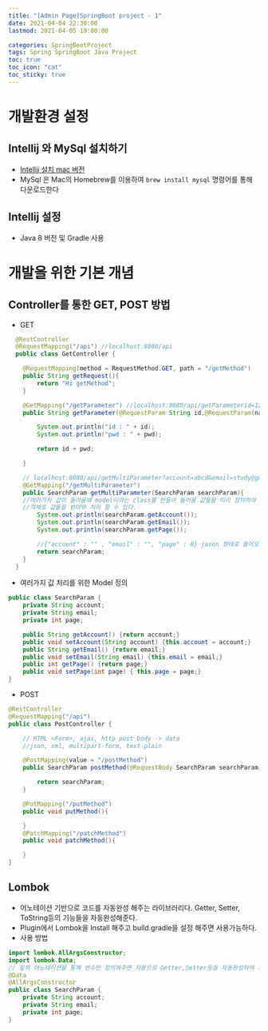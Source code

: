 ```yaml
---
title: "[Admin Page]SpringBoot project - 1"
date: 2021-04-04 22:30:00
lastmod: 2021-04-05 19:00:00

categories: SpringBootProject
tags: Spring SpringBoot Java Project
toc: true
toc_icon: "cat"
toc_sticky: true
---
```


# 개발환경 설정

## Intellij 와 MySql 설치하기

  - [Intellij 설치 mac 버전](https://www.jetbrains.com/idea/download/#section=mac)
  - MySql 은 Mac의 Homebrew를 이용하여 `brew install mysql` 명령어를 통해 다운로드한다

## Intellij 설정
  - Java 8 버전 및 Gradle 사용

# 개발을 위한 기본 개념

## Controller를 통한 GET, POST 방법
- GET

```java
  @RestController
  @RequestMapping("/api") //localhost:8080/api
  public class GetController {

    @RequestMapping(method = RequestMethod.GET, path = "/getMethod") 		  	   			//localhost:8080/api/getMethod
    public String getRequest(){
        return "Hi getMethod";
    }

  	@GetMapping("/getParameter") //localhost:8080/api/getParameterid=1234&password=abcd
    public String getParameter(@RequestParam String id,@RequestParam(name = "password") 	String pwd){ //name을 이용하여 들어올 값의 변수를 지정할 수 있다

        System.out.println("id : " + id);
        System.out.println("pwd : " + pwd);

        return id + pwd;

    }

    // localhost:8080/api/getMultiParameter?account=abcd&email=study@gmail.com&page=10
    @GetMapping("/getMultiParameter")
    public SearchParam getMultiParameter(SearchParam searchParam){
    //여러가지 값이 들어올때 model이라는 class를 만들어 들어올 값들을 미리 정의하여
    //객체로 값들을 받아와 처리 할 수 있다.
        System.out.println(searchParam.getAccount());
        System.out.println(searchParam.getEmail());
        System.out.println(searchParam.getPage());

        //{"account" : "" , "email" : "", "page" : 0} jason 형태로 들어오는 경우가 많다
        return searchParam;
    }
  }
```

- 여러가지 값 처리를 위한 Model 정의
```java
public class SearchParam {
    private String account;
    private String email;
    private int page;

    public String getAccount() {return account;}
    public void setAccount(String account) {this.account = account;}
    public String getEmail() {return email;}
    public void setEmail(String email) {this.email = email;}
    public int getPage() {return page;}
    public void setPage(int page) { this.page = page;}
}
```

-  POST

```java
@RestController
@RequestMapping("/api")
public class PostController {

    // HTML <Form>, ajax, http post body -> data
    //json, xml, multipart-form, text-plain

    @PostMapping(value = "/postMethod")
    public SearchParam postMethod(@RequestBody SearchParam searchParam){

        return searchParam;
    }

    @PutMapping("/putMethod")
    public void putMethod(){

    }
    @PatchMapping("/patchMethod")
    public void patchMethod(){

    }
}
```
## Lombok
- 어노테이션 기반으로 코드를 자동완성 해주는 라이브러리다. Getter, Setter, ToString등의 기능들을 자동완성해준다.
- Plugin에서 Lombok을 Install 해주고 build.gradle을 설정 해주면 사용가능하다.
- 사용 방법
```java
import lombok.AllArgsConstructor;
import lombok.Data;
// 밑의 어노테이션을 통해 변수만 정의해주면 자동으로 Getter,Setter등을 자동완성하여 가지고 있는다.
@Data
@AllArgsConstructor
public class SearchParam {
    private String account;
    private String email;
    private int page;
}
```
